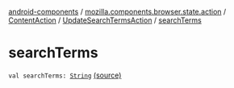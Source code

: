 [android-components](../../../index.md) / [mozilla.components.browser.state.action](../../index.md) / [ContentAction](../index.md) / [UpdateSearchTermsAction](index.md) / [searchTerms](./search-terms.md)

# searchTerms

`val searchTerms: `[`String`](https://kotlinlang.org/api/latest/jvm/stdlib/kotlin/-string/index.html) [(source)](https://github.com/mozilla-mobile/android-components/blob/master/components/browser/state/src/main/java/mozilla/components/browser/state/action/BrowserAction.kt#L154)